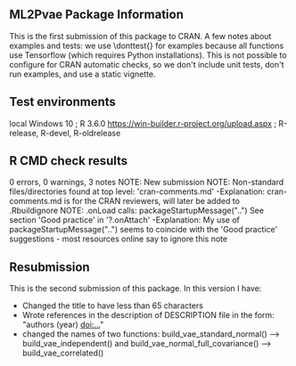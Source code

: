 ## ML2Pvae Package Information
This is the first submission of this package to CRAN. A few notes about examples and tests: we use \donttest{} for examples because all functions use Tensorflow (which requires Python installations). This is not possible to configure for CRAN automatic checks, so we don't include unit tests, don't run examples, and use a static vignette.

## Test environments
local Windows 10 ; R 3.6.0
https://win-builder.r-project.org/upload.aspx ; R-release, R-devel, R-oldrelease

## R CMD check results
0 errors, 0 warnings, 3 notes
  NOTE: New submission
  NOTE: Non-standard files/directories found at top level:
    'cran-comments.md'
  -Explanation: cran-comments.md is for the CRAN reviewers, will later be added to .Rbuildignore
  NOTE: .onLoad calls: packageStartupMessage("..")
    See section 'Good practice' in '?.onAttach'
  -Explanation: My use of packageStartupMessage("..") seems to coincide with the 'Good practice' suggestions - most resources online say to ignore this note

## Resubmission
This is the second submission of this package. In this version I have:
 - Changed the title to have less than 65 characters
 - Wrote references in the description of DESCRIPTION file in the form: "authors (year) <doi:...>"
 - changed the names of two functions: build_vae_standard_normal() --> build_vae_independent() and build_vae_normal_full_covariance() --> build_vae_correlated()